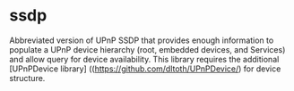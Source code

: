 # ssdp
Abbreviated version of UPnP SSDP that provides enough information to populate a UPnP device hierarchy (root, embedded devices, and Services) and allow query for device availability. This library requires the additional [UPnPDevice library] ((https://github.com/dltoth/UPnPDevice/) for device structure. 
